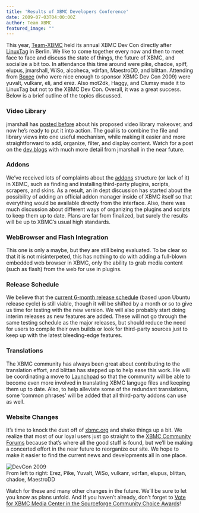 ```yaml
---
title: 'Results of XBMC Developers Conference'
date: 2009-07-03T04:00:00Z
author: Team XBMC
featured_image: ""
---
```

This year, [Team-XBMC](/about/team) held its annual XBMC Dev Con directly after [LinuxTag](/xbmc-will-have-a-booth-at-linuxtag-2009-in-berlin) in Berlin. We like to come together every now and then to meet face to face and discuss the state of things, the future of XBMC, and socialize a bit too. In attendance this time around were pike, chadoe, spiff, elupus, jmarshall, WiSo, alcoheca, vdrfan, MaestroDD, and blittan. Attending from [Boxee](https://en.wikipedia.org/wiki/Boxee) (who were nice enough to sponsor XBMC Dev Con 2009) were yuvalt, vulkanr, eli, and erez. Also mot2dk, Haggy, and Clumsy made it to LinuxTag but not to the XBMC Dev Con. Overall, it was a great success. Below is a brief outline of the topics discussed.

 ### Video Library

 jmarshall has [posted before](/article/video-library-redesign-do-you-use-actorsgenres-nodes) about his proposed video library makeover, and now he’s ready to put it into action. The goal is to combine the file and library views into one useful mechanism, while making it easier and more straightforward to add, organize, filter, and display content. Watch for a post on the [dev blogs](/devblogs) with much more detail from jmarshall in the near future.

 ### Addons

 We’ve received lots of complaints about the [addons](https://kodi.wiki/view/Add-ons) structure (or lack of it) in XBMC, such as finding and installing third-party plugins, scripts, scrapers, and skins. As a result, an in dept discussion has started about the possibility of adding an official addon manager inside of XBMC itself so that everything would be available directly from the interface. Also, there was much discussion about different ways of organizing the plugins and scripts to keep them up to date. Plans are far from finalized, but surely the results will be up to XBMC’s usual high standards.

 ### WebBrowser and Flash Integration

 This one is only a maybe, but they are still being evaluated. To be clear so that it is not misinterpeted, this has nothing to do with adding a full-blown embedded web browser in XBMC, only the ability to grab media content (such as flash) from the web for use in plugins.

 ### Release Schedule

 We believe that the [current 6-month release schedule](/article/xbmc-future-versioning-and-codenames) (based upon Ubuntu release cycle) is still viable, though it will be shifted by a month or so to give us time for testing with the new version. We will also probably start doing interim releases as new features are added. These will not go through the same testing schedule as the major releases, but should reduce the need for users to compile their own builds or look for third-party sources just to keep up with the latest bleeding-edge features.

 ### Translations

 The XBMC community has always been great about contributing to the translation effort, and blittan has stepped up to help ease this work. He will be coordinating a move to [Launchpad](https://launchpad.net/+tour/translation) so that the community will be able to become even more involved in translating XBMC languge files and keeping them up to date. Also, to help alleviate some of the redundant translations, some ‘common phrases’ will be added that all third-party addons can use as well.

 ### Website Changes

 It’s time to knock the dust off of [xbmc.org](https://kodi.wiki/view/Main_Page) and shake things up a bit. We realize that most of our loyal users just go straight to the [XBMC Community Forums](https://forum.kodi.tv/) because that’s where all the good stuff is found, but we’ll be making a concerted effort in the near future to reorganize our site. We hope to make it easier to find the current news and developments all in one place.

 ![DevCon 2009](https://kodi.tv/files/devcon2009small.jpg)  
 From left to right: Erez, Pike, Yuvalt, WiSo, vulkanr, vdrfan, elupus, blittan, chadoe, MaestroDD

   

 Watch for these and many other changes in the future. We’ll be sure to let you know as plans unfold. And If you haven’t already, don’t forget to [Vote for XBMC Media Center in the Sourceforge Community Choice Awards](https://sourceforge.net/community/cca09/vote/?f=459)!

 